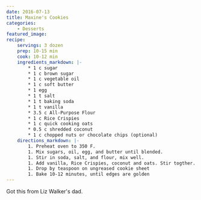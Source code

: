 ```yaml
---
date: 2016-07-13
title: Maxine's Cookies
categories:
    - Desserts
featured_image: 
recipe:
    servings: 3 dozen
    prep: 10-15 min
    cook: 10-12 min
    ingredients_markdown: |-
        * 1 c sugar
        * 1 c brown sugar
        * 1 c vegetable oil
        * 1 c soft butter
        * 1 egg
        * 1 t salt
        * 1 t baking soda
        * 1 t vanilla
        * 3.5 c All-Purpose Flour
        * 1 c Rice Crispies
        * 1 c quick cooking oats
        * 0.5 c shredded coconut
        * 1 c chopped nuts or chocolate chips (optional)
    directions_markdown: |-
        1. Preheat oven to 350 F.
        1. Mix sugars, oil, egg, and butter until blended.
        1. Stir in soda, salt, and flour, mix well.
        1. Add vanilla, Rice Crispies, coconut and oats. Stir togther.
        1. Drop by teaspoon on ungreased cookie sheet
        1. Bake 10-12 minutes, until edges are golden
---
```

Got this from Liz Walker's dad.